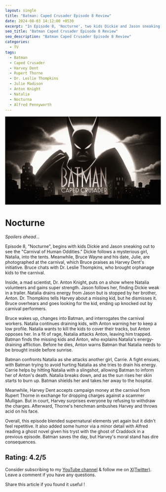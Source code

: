 ```yaml
---
layout: single
title: "Batman: Caped Crusader Episode 8 Review"
date: 2024-08-03 14:12:00 +0530
excerpt: "In Episode 8, 'Nocturne', two kids Dickie and Jason sneaking out of bed at night to check out the 'Carnival of Human Oddities' setting up camp. Despite Jason's pleading, Dickie follows an older mysterious girl Natalia into the carnival tents..."
seo_title: "Batman Caped Crusader Episode 8 Review"
seo_description: "Batman Caped Crusader Episode 8 Review"
categories:
  - TV
tags:
  - Batman
  - Caped Crusader
  - Harvey Dent
  - Rupert Thorne
  - Dr. Leslie Thompkins
  - Julie Madison
  - Anton Knight
  - Natalia
  - Nocturna
  - Alfred Pennyworth
---
```


![image](/assets/images/batman-caped-crusader/batman-cc.png)

# Nocturne

*Spoilers ahead...*  

Episode 8, "Nocturne",  begins with kids Dickie and Jason sneaking out to see the "Carnival of Human Oddities." Dickie follows a mysterious girl, Natalia, into the tents. Meanwhile, Bruce Wayne and his date, Julie, are photographed at the carnival, which Bruce praises as Harvey Dent's initiative. Bruce chats with Dr. Leslie Thompkins, who brought orphanage kids to the carnival.

Inside, a mad scientist, Dr. Anton Knight, puts on a show where Natalia volunteers and gains super strength. Jason follows her, finding Dickie weak in a trailer. Natalia drains energy from Jason but is stopped by her brother, Anton. Dr. Thompkins tells Harvey about a missing kid, but he dismisses it. Bruce overhears and goes looking for the kid, ending up knocked out by carnival performers.

Bruce wakes up, changes into Batman, and interrogates the carnival workers. Natalia continues draining kids, with Anton warning her to keep a low profile. Natalia wants to kill the kids to cover their tracks, but Anton opposes her. In a fit of rage, Natalia attacks Anton, leaving him trapped. Batman finds the missing kids and Anton, who explains Natalia's energy-draining affliction. Before he dies, Anton warns Batman that Natalia needs to be brought inside before sunrise.

Batman confronts Natalia as she attacks another girl, Carrie. A fight ensues, with Batman trying to avoid hurting Natalia as she tries to drain his energy. Carrie helps by hitting Natalia with a slingshot, allowing Batman to inform her of Anton's death. Natalia breaks down, and as the sun rises her skin starts to burn up. Batman shields her and takes her away to the hospital.

Meanwhile, Harvey Dent accepts campaign money at the carnival from Rupert Thorne in exchange for dropping charges against a scammer Mulligan. But in court, Harvey surprises everyone by refusing to withdraw the charges. Afterward, Thorne's henchman ambushes Harvey and throws acid on his face.

Overall, this episode blended supernatural elements yet again but it didn't feel repetitive. It also added some humor via a minor detail with Alfred reading a ghost novel given his tryst with the ghost of Craddock in a previous episode. Batman saves the day, but Harvey's moral stand has dire consequences.

Rating: 4.2/5
---
Consider subscribing to my [YouTube channel](https://www.youtube.com/@swiftodyssey?sub_confirmation=1) & follow me on [X(Twitter)](https://twitter.com/swift_odyssey). Leave a comment if you have any questions. 

Share this article if you found it useful !